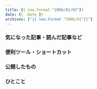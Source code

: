 ```yaml
---
title: {{ now.Format "2006/01/02"}}
date: {{ .Date }}
archives: ["{{ now.Format "2006/01"}}"]
---
```

### 気になった記事・読んだ記事など

### 便利ツール・ショートカット

### 公開したもの

### ひとこと
